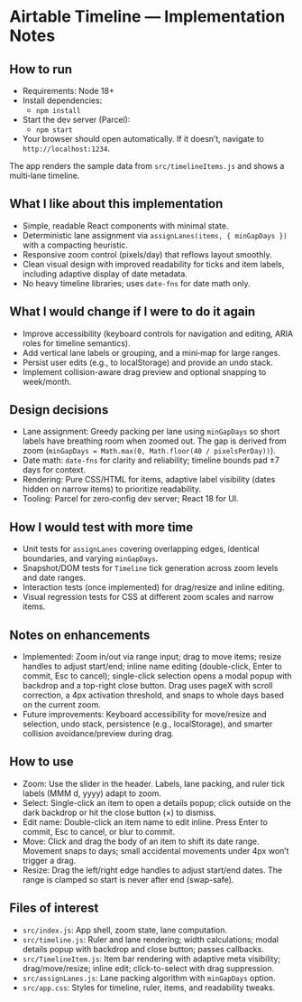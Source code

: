 # Airtable Timeline — Implementation Notes

## How to run

- Requirements: Node 18+
- Install dependencies:
  - `npm install`
- Start the dev server (Parcel):
  - `npm start`
- Your browser should open automatically. If it doesn’t, navigate to `http://localhost:1234`.

The app renders the sample data from `src/timelineItems.js` and shows a multi‑lane timeline.

## What I like about this implementation

- Simple, readable React components with minimal state.
- Deterministic lane assignment via `assignLanes(items, { minGapDays })` with a compacting heuristic.
- Responsive zoom control (pixels/day) that reflows layout smoothly.
- Clean visual design with improved readability for ticks and item labels, including adaptive display of date metadata.
- No heavy timeline libraries; uses `date-fns` for date math only.

## What I would change if I were to do it again

- Improve accessibility (keyboard controls for navigation and editing, ARIA roles for timeline semantics).
- Add vertical lane labels or grouping, and a mini‑map for large ranges.
- Persist user edits (e.g., to localStorage) and provide an undo stack.
- Implement collision-aware drag preview and optional snapping to week/month.

## Design decisions

- Lane assignment: Greedy packing per lane using `minGapDays` so short labels have breathing room when zoomed out. The gap is derived from zoom (`minGapDays = Math.max(0, Math.floor(40 / pixelsPerDay))`).
- Date math: `date-fns` for clarity and reliability; timeline bounds pad ±7 days for context.
- Rendering: Pure CSS/HTML for items, adaptive label visibility (dates hidden on narrow items) to prioritize readability.
- Tooling: Parcel for zero‑config dev server; React 18 for UI.

## How I would test with more time

- Unit tests for `assignLanes` covering overlapping edges, identical boundaries, and varying `minGapDays`.
- Snapshot/DOM tests for `Timeline` tick generation across zoom levels and date ranges.
- Interaction tests (once implemented) for drag/resize and inline editing.
- Visual regression tests for CSS at different zoom scales and narrow items.

## Notes on enhancements

- Implemented: Zoom in/out via range input; drag to move items; resize handles to adjust start/end; inline name editing (double-click, Enter to commit, Esc to cancel); single-click selection opens a modal popup with backdrop and a top-right close button. Drag uses pageX with scroll correction, a 4px activation threshold, and snaps to whole days based on the current zoom.
- Future improvements: Keyboard accessibility for move/resize and selection, undo stack, persistence (e.g., localStorage), and smarter collision avoidance/preview during drag.

## How to use

- Zoom: Use the slider in the header. Labels, lane packing, and ruler tick labels (MMM d, yyyy) adapt to zoom.
- Select: Single-click an item to open a details popup; click outside on the dark backdrop or hit the close button (×) to dismiss.
- Edit name: Double-click an item name to edit inline. Press Enter to commit, Esc to cancel, or blur to commit.
- Move: Click and drag the body of an item to shift its date range. Movement snaps to days; small accidental movements under 4px won’t trigger a drag.
- Resize: Drag the left/right edge handles to adjust start/end dates. The range is clamped so start is never after end (swap-safe).

## Files of interest

- `src/index.js`: App shell, zoom state, lane computation.
- `src/timeline.js`: Ruler and lane rendering; width calculations; modal details popup with backdrop and close button; passes callbacks.
- `src/TimelineItem.js`: Item bar rendering with adaptive meta visibility; drag/move/resize; inline edit; click-to-select with drag suppression.
- `src/assignLanes.js`: Lane packing algorithm with `minGapDays` option.
- `src/app.css`: Styles for timeline, ruler, items, and readability tweaks.
